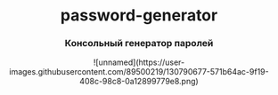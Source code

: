 <h1 align="center"> password-generator</h1>
<h3 align="center">Консольный генератор паролей</h2>
<div align="center">![unnamed](https://user-images.githubusercontent.com/89500219/130790677-571b64ac-9f19-408c-98c8-0a12899779e8.png)</div>
